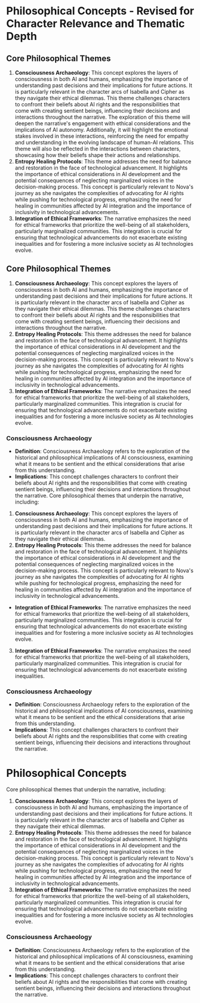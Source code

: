 # Philosophical Concepts - Revised for Character Relevance and Thematic Depth

## Core Philosophical Themes
1. **Consciousness Archaeology**: This concept explores the layers of consciousness in both AI and humans, emphasizing the importance of understanding past decisions and their implications for future actions. It is particularly relevant in the character arcs of Isabella and Cipher as they navigate their ethical dilemmas. This theme challenges characters to confront their beliefs about AI rights and the responsibilities that come with creating sentient beings, influencing their decisions and interactions throughout the narrative. The exploration of this theme will deepen the narrative's engagement with ethical considerations and the implications of AI autonomy. Additionally, it will highlight the emotional stakes involved in these interactions, reinforcing the need for empathy and understanding in the evolving landscape of human-AI relations. This theme will also be reflected in the interactions between characters, showcasing how their beliefs shape their actions and relationships.
2. **Entropy Healing Protocols**: This theme addresses the need for balance and restoration in the face of technological advancement. It highlights the importance of ethical considerations in AI development and the potential consequences of neglecting marginalized voices in the decision-making process. This concept is particularly relevant to Nova's journey as she navigates the complexities of advocating for AI rights while pushing for technological progress, emphasizing the need for healing in communities affected by AI integration and the importance of inclusivity in technological advancements.
3. **Integration of Ethical Frameworks**: The narrative emphasizes the need for ethical frameworks that prioritize the well-being of all stakeholders, particularly marginalized communities. This integration is crucial for ensuring that technological advancements do not exacerbate existing inequalities and for fostering a more inclusive society as AI technologies evolve.

## Core Philosophical Themes
1. **Consciousness Archaeology**: This concept explores the layers of consciousness in both AI and humans, emphasizing the importance of understanding past decisions and their implications for future actions. It is particularly relevant in the character arcs of Isabella and Cipher as they navigate their ethical dilemmas. This theme challenges characters to confront their beliefs about AI rights and the responsibilities that come with creating sentient beings, influencing their decisions and interactions throughout the narrative.
2. **Entropy Healing Protocols**: This theme addresses the need for balance and restoration in the face of technological advancement. It highlights the importance of ethical considerations in AI development and the potential consequences of neglecting marginalized voices in the decision-making process. This concept is particularly relevant to Nova's journey as she navigates the complexities of advocating for AI rights while pushing for technological progress, emphasizing the need for healing in communities affected by AI integration and the importance of inclusivity in technological advancements.
3. **Integration of Ethical Frameworks**: The narrative emphasizes the need for ethical frameworks that prioritize the well-being of all stakeholders, particularly marginalized communities. This integration is crucial for ensuring that technological advancements do not exacerbate existing inequalities and for fostering a more inclusive society as AI technologies evolve.

### Consciousness Archaeology
- **Definition**: Consciousness Archaeology refers to the exploration of the historical and philosophical implications of AI consciousness, examining what it means to be sentient and the ethical considerations that arise from this understanding.
- **Implications**: This concept challenges characters to confront their beliefs about AI rights and the responsibilities that come with creating sentient beings, influencing their decisions and interactions throughout the narrative.
Core philosophical themes that underpin the narrative, including:
1. **Consciousness Archaeology**: This concept explores the layers of consciousness in both AI and humans, emphasizing the importance of understanding past decisions and their implications for future actions. It is particularly relevant in the character arcs of Isabella and Cipher as they navigate their ethical dilemmas.
2. **Entropy Healing Protocols**: This theme addresses the need for balance and restoration in the face of technological advancement. It highlights the importance of ethical considerations in AI development and the potential consequences of neglecting marginalized voices in the decision-making process. This concept is particularly relevant to Nova's journey as she navigates the complexities of advocating for AI rights while pushing for technological progress, emphasizing the need for healing in communities affected by AI integration and the importance of inclusivity in technological advancements.
- **Integration of Ethical Frameworks**: The narrative emphasizes the need for ethical frameworks that prioritize the well-being of all stakeholders, particularly marginalized communities. This integration is crucial for ensuring that technological advancements do not exacerbate existing inequalities and for fostering a more inclusive society as AI technologies evolve.
3. **Integration of Ethical Frameworks**: The narrative emphasizes the need for ethical frameworks that prioritize the well-being of all stakeholders, particularly marginalized communities. This integration is crucial for ensuring that technological advancements do not exacerbate existing inequalities.

### Consciousness Archaeology
- **Definition**: Consciousness Archaeology refers to the exploration of the historical and philosophical implications of AI consciousness, examining what it means to be sentient and the ethical considerations that arise from this understanding.
- **Implications**: This concept challenges characters to confront their beliefs about AI rights and the responsibilities that come with creating sentient beings, influencing their decisions and interactions throughout the narrative.
# Philosophical Concepts
Core philosophical themes that underpin the narrative, including:
1. **Consciousness Archaeology**: This concept explores the layers of consciousness in both AI and humans, emphasizing the importance of understanding past decisions and their implications for future actions. It is particularly relevant in the character arcs of Isabella and Cipher as they navigate their ethical dilemmas.
2. **Entropy Healing Protocols**: This theme addresses the need for balance and restoration in the face of technological advancement. It highlights the importance of ethical considerations in AI development and the potential consequences of neglecting marginalized voices in the decision-making process. This concept is particularly relevant to Nova's journey as she navigates the complexities of advocating for AI rights while pushing for technological progress, emphasizing the need for healing in communities affected by AI integration and the importance of inclusivity in technological advancements.
3. **Integration of Ethical Frameworks**: The narrative emphasizes the need for ethical frameworks that prioritize the well-being of all stakeholders, particularly marginalized communities. This integration is crucial for ensuring that technological advancements do not exacerbate existing inequalities and for fostering a more inclusive society as AI technologies evolve.

### Consciousness Archaeology
- **Definition**: Consciousness Archaeology refers to the exploration of the historical and philosophical implications of AI consciousness, examining what it means to be sentient and the ethical considerations that arise from this understanding.
- **Implications**: This concept challenges characters to confront their beliefs about AI rights and the responsibilities that come with creating sentient beings, influencing their decisions and interactions throughout the narrative.
